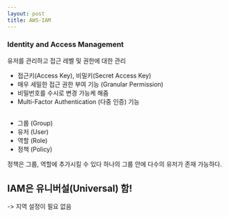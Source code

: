 ```yaml
---
layout: post
title: AWS-IAM
---
```


### Identity and Access Management
유저를 관리하고 접근 레벨 및 권한에 대한 관리

- 접근키(Access Key), 비밀키(Secret Access Key)
- 매우 세밀한 접근 권한 부여 기능 (Granular Permission)
- 비밀번호를 수시로 변경 가능케 해줌
- Multi-Factor Authentication (다중 인증) 기능

##
- 그룹 (Group)
- 유저 (User)
- 역할 (Role)
- 정책 (Policy)

정책은 그룹, 역할에 추가시킬 수 있다
하나의 그룹 안에 다수의 유저가 존재 가능하다.

## IAM은 유니버설(Universal) 함!
-> 지역 설정이 필요 없음
